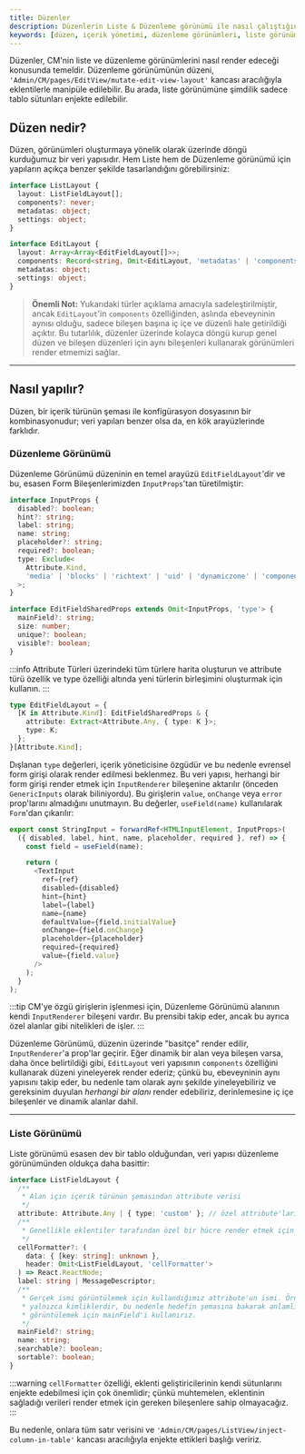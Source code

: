 ```yaml
---
title: Düzenler
description: Düzenlerin Liste & Düzenleme görünümü ile nasıl çalıştığını ele alıyor. Bu yazıda, düzenlerin veri yapısı, bileşenleri ve özel render yöntemleri hakkında bilgi verilmektedir.
keywords: [düzen, içerik yönetimi, düzenleme görünümleri, liste görünümleri, bileşen yapısı]
---
```


Düzenler, CM'nin liste ve düzenleme görünümlerini nasıl render edeceği konusunda temeldir. Düzenleme görünümünün düzeni, `'Admin/CM/pages/EditView/mutate-edit-view-layout'` kancası aracılığıyla eklentilerle manipüle edilebilir. Bu arada, liste görünümüne şimdilik sadece tablo sütunları enjekte edilebilir.

## Düzen nedir?

Düzen, görünümleri oluşturmaya yönelik olarak üzerinde döngü kurduğumuz bir veri yapısıdır. Hem Liste hem de Düzenleme görünümü için yapıların açıkça benzer şekilde tasarlandığını görebilirsiniz:

```ts
interface ListLayout {
  layout: ListFieldLayout[];
  components?: never;
  metadatas: object;
  settings: object;
}

interface EditLayout {
  layout: Array<Array<EditFieldLayout[]>>;
  components: Record<string, Omit<EditLayout, 'metadatas' | 'components'>>;
  metadatas: object;
  settings: object;
}
```

> **Önemli Not:** Yukarıdaki türler açıklama amacıyla sadeleştirilmiştir, ancak `EditLayout`'in `components` özelliğinden, aslında ebeveyninin aynısı olduğu, sadece bileşen başına iç içe ve düzenli hale getirildiği açıktır. Bu tutarlılık, düzenler üzerinde kolayca döngü kurup genel düzen ve bileşen düzenleri için aynı bileşenleri kullanarak görünümleri render etmemizi sağlar.

---

## Nasıl yapılır?

Düzen, bir içerik türünün şeması ile konfigürasyon dosyasının bir kombinasyonudur; veri yapıları benzer olsa da, en kök arayüzlerinde farklıdır.

### Düzenleme Görünümü

Düzenleme Görünümü düzeninin en temel arayüzü `EditFieldLayout`'dir ve bu, esasen Form Bileşenlerimizden `InputProps`'tan türetilmiştir:

```ts
interface InputProps {
  disabled?: boolean;
  hint?: string;
  label: string;
  name: string;
  placeholder?: string;
  required?: boolean;
  type: Exclude<
    Attribute.Kind,
    'media' | 'blocks' | 'richtext' | 'uid' | 'dynamiczone' | 'component' | 'relation'
  >;
}

interface EditFieldSharedProps extends Omit<InputProps, 'type'> {
  mainField?: string;
  size: number;
  unique?: boolean;
  visible?: boolean;
}
```

:::info
Attribute Türleri üzerindeki tüm türlere harita oluşturun ve attribute türü özellik ve type özelliği altında yeni türlerin birleşimini oluşturmak için kullanın.
:::

```ts
type EditFieldLayout = {
  [K in Attribute.Kind]: EditFieldSharedProps & {
    attribute: Extract<Attribute.Any, { type: K }>;
    type: K;
  };
}[Attribute.Kind];
```

Dışlanan `type` değerleri, içerik yöneticisine özgüdür ve bu nedenle evrensel form girişi olarak render edilmesi beklenmez. Bu veri yapısı, herhangi bir form girişi render etmek için `InputRenderer` bileşenine aktarılır (önceden `GenericInputs` olarak biliniyordu). Bu girişlerin `value`, `onChange` veya `error` prop'larını almadığını unutmayın. Bu değerler, `useField(name)` kullanılarak `Form`'dan çıkarılır:

```ts
export const StringInput = forwardRef<HTMLInputElement, InputProps>(
  ({ disabled, label, hint, name, placeholder, required }, ref) => {
    const field = useField(name);

    return (
      <TextInput
        ref={ref}
        disabled={disabled}
        hint={hint}
        label={label}
        name={name}
        defaultValue={field.initialValue}
        onChange={field.onChange}
        placeholder={placeholder}
        required={required}
        value={field.value}
      />
    );
  }
);
```

:::tip
CM'ye özgü girişlerin işlenmesi için, Düzenleme Görünümü alanının kendi `InputRenderer` bileşeni vardır. Bu prensibi takip eder, ancak bu ayrıca özel alanlar gibi nitelikleri de işler.
:::

Düzenleme Görünümü, düzenin üzerinde "basitçe" render edilir, `InputRenderer`'a prop'lar geçirir. Eğer dinamik bir alan veya bileşen varsa, daha önce belirtildiği gibi, `EditLayout` veri yapısının `components` özelliğini kullanarak düzeni yineleyerek render ederiz; çünkü bu, ebeveyninin aynı yapısını takip eder, bu nedenle tam olarak aynı şekilde yineleyebiliriz ve gereksinim duyulan _herhangi bir alanı_ render edebiliriz, derinlemesine iç içe bileşenler ve dinamik alanlar dahil.

---

### Liste Görünümü

Liste görünümü esasen dev bir tablo olduğundan, veri yapısı düzenleme görünümünden oldukça daha basittir:

```ts
interface ListFieldLayout {
  /**
   * Alan için içerik türünün şemasından attribute verisi
   */
  attribute: Attribute.Any | { type: 'custom' }; // özel attribute'ların `cellFormatter` kullanması beklenir.
  /**
   * Genellikle eklentiler tarafından özel bir hücre render etmek için kullanılır
   */
  cellFormatter?: (
    data: { [key: string]: unknown },
    header: Omit<ListFieldLayout, 'cellFormatter'>
  ) => React.ReactNode;
  label: string | MessageDescriptor;
  /**
   * Gerçek ismi görüntülemek için kullandığımız attribute'un ismi. Örneğin, ilişkiler
   * yalnızca kimliklerdir, bu nedenle hedefin şemasına bakarak anlamlı bir şey
   * görüntülemek için mainField'i kullanırız.
   */
  mainField?: string;
  name: string;
  searchable?: boolean;
  sortable?: boolean;
}
```

:::warning
`cellFormatter` özelliği, eklenti geliştiricilerinin kendi sütunlarını enjekte edebilmesi için çok önemlidir; çünkü muhtemelen, eklentinin sağladığı verileri render etmek için gereken bileşenlere sahip olmayacağız.
:::

Bu nedenle, onlara tüm satır verisini ve `'Admin/CM/pages/ListView/inject-column-in-table'` kancası aracılığıyla enjekte ettikleri başlığı veririz.